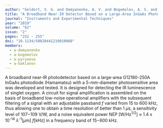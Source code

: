 ```yaml
---
author: "Goldort, V. G. and Demyanenko, A. V. and Bogomolov, A. S. and Kochubei, S. A. and Pyryaeva, A. P. and Baklanov, A. V."
title: "A Broadband Near-IR Detector Based on a Large-Area InGaAs Photodiode for Time-Resolved Detection of Singlet Oxygen"
journal: "Instruments and Experimental Techniques"
year: "2019"
volume: "62"
issue: "2"
pages: "252 - 255"
doi: "10.1134/S0020441219010068"
members:
  - a-demyanenko
  - a-bogomolov
  - a-pyryaeva
  - a-baklanov
---
```

A broadband near-IR photodetector based on a large-area G12180-250A InGaAs photodiode (Hamamatsu) with a 5-mm-diameter 
photosensitive area was developed and tested. It is designed for detecting the IR luminescence of singlet oxygen. 
A circuit for signal amplification is assembled on the basis of broadband low-noise operational amplifiers with the 
subsequent filtering of a signal with an adjustable passband $f$ varied from 15 to 600 kHz, thus allowing one to obtain 
a time resolution of better than 1 $\mu$s, a sensitivity level of 107$-$109 V/W, and a noise equivalent 
power NEP [W/Hz<sup>1/2</sup>] ≈ 1.4 x 10<sup>-14</sup> $\lambda$<sup>-1</sup>[$\mu$m] $f$[kHz] in a frequency band of 15$-$600 kHz.
